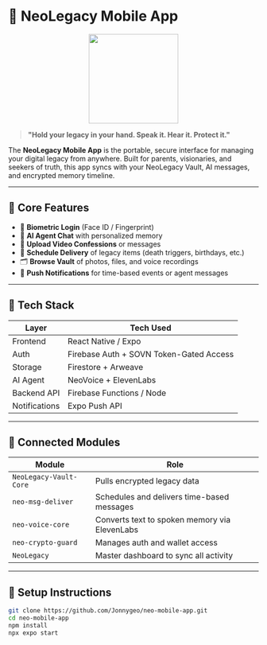 # 📱 NeoLegacy Mobile App

<p align="center">
  <a href="https://neo-shade.com">
    <img src="https://neo-shade.com/wp-content/uploads/2025/07/NeoLegacyBanner.jpg" height="180">
  </a>
</p>

> **"Hold your legacy in your hand. Speak it. Hear it. Protect it."**

The **NeoLegacy Mobile App** is the portable, secure interface for managing your digital legacy from anywhere. Built for parents, visionaries, and seekers of truth, this app syncs with your NeoLegacy Vault, AI messages, and encrypted memory timeline.

---

## 📲 Core Features

- 🔐 **Biometric Login** (Face ID / Fingerprint)
- 🧠 **AI Agent Chat** with personalized memory
- 🎥 **Upload Video Confessions** or messages
- 🔁 **Schedule Delivery** of legacy items (death triggers, birthdays, etc.)
- 🗂️ **Browse Vault** of photos, files, and voice recordings
- 🔔 **Push Notifications** for time-based events or agent messages

---

## 🧰 Tech Stack

| Layer         | Tech Used                                |
|--------------|-------------------------------------------|
| Frontend     | React Native / Expo                       |
| Auth         | Firebase Auth + SOVN Token-Gated Access   |
| Storage      | Firestore + Arweave                       |
| AI Agent     | NeoVoice + ElevenLabs                     |
| Backend API  | Firebase Functions / Node                 |
| Notifications| Expo Push API                             |

---

## 🧩 Connected Modules

| Module              | Role                                                    |
|---------------------|---------------------------------------------------------|
| `NeoLegacy-Vault-Core` | Pulls encrypted legacy data                          |
| `neo-msg-deliver`   | Schedules and delivers time-based messages              |
| `neo-voice-core`    | Converts text to spoken memory via ElevenLabs           |
| `neo-crypto-guard`  | Manages auth and wallet access                          |
| `NeoLegacy`         | Master dashboard to sync all activity                   |

---

## 🚀 Setup Instructions

```bash
git clone https://github.com/Jonnygeo/neo-mobile-app.git
cd neo-mobile-app
npm install
npx expo start
